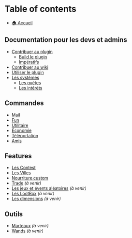 # Table of contents

* [🏠 Accueil](README.md)

## Documentation pour les devs et admins

* [Contribuer au plugin](developers/contribute/contribute.md)
  * [Build le plugin](developers/contribute/build.md)
  * [Impératifs](developers/contribute/imperatifs.md)
* [Contribuer au wiki](developers/wiki.md)
* [Utiliser le plugin](developers/install.md)
* [Les systèmes](developers/systems/systems.md)
  * [Les quètes](developers/systems/quests.md)
  * [Les intérèts](developers/systems/interests.md)

## Commandes

* [Mail](commandes/mail.md)
* [Fun](commandes/fun.md)
* [Utilitaire](commandes/utilitaire.md)
* [Économie](commandes/economie.md)
* [Téléportation](commandes/teleportation.md)
* [Amis](commandes/amis.md)

## Features

* [Les Contest](features/contest.md)
* [Les Villes](features/cities.md)
* [Nourriture custom](features/food.md)
* [Trade](features/trade.md) *(à venir)*
* [Les jeux et évents aléatoires](features/random-events.md) *(à venir)*
* [Les LootBox](features/lootboxes.md) *(à venir)*
* [Les dimensions](features/dimensions.md) *(à venir)*

## Outils

* [Marteaux](outils/marteaux.md) *(à venir)*
* [Wands](outils/wands.md) *(à venir)*

